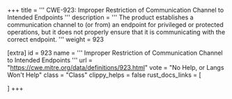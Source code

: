 +++
title = '''
CWE-923: Improper Restriction of Communication Channel to Intended Endpoints
'''
description	= '''
The product establishes a communication channel to (or from) an endpoint for privileged or protected operations, but it does not properly ensure that it is communicating with the correct endpoint.
'''
weight = 923

[extra]
id = 923
name = '''
Improper Restriction of Communication Channel to Intended Endpoints
'''
url = "https://cwe.mitre.org/data/definitions/923.html"
vote = "No Help, or Langs Won't Help"
class = "Class"
clippy_helps = false
rust_docs_links = [
	
]
+++
